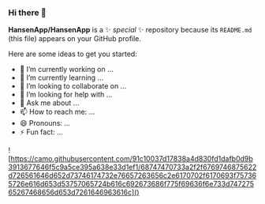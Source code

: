 ### Hi there 👋

**HansenApp/HansenApp** is a ✨ _special_ ✨ repository because its `README.md` (this file) appears on your GitHub profile.

Here are some ideas to get you started:

- 🔭 I’m currently working on ...
- 🌱 I’m currently learning ...
- 👯 I’m looking to collaborate on ...
- 🤔 I’m looking for help with ...
- 💬 Ask me about ...
- 📫 How to reach me: ...
- 😄 Pronouns: ...
- ⚡ Fun fact: ...

![https://camo.githubusercontent.com/91c10037d17838a4d830fd1dafb0d9b3913677646f5c9a5ce395a638e33d1ef1/68747470733a2f2f6769746875622d726561646d652d73746174732e76657263656c2e6170702f6170693f757365726e616d653d53757065724b616c692673686f775f69636f6e733d74727565267468656d653d7261646963616c]()
